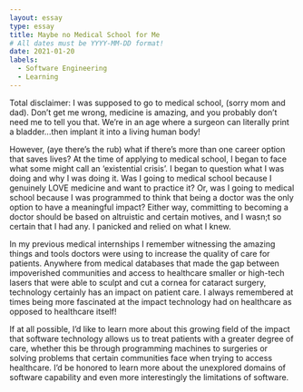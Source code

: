 ```yaml
---
layout: essay
type: essay
title: Maybe no Medical School for Me
# All dates must be YYYY-MM-DD format!
date: 2021-01-20
labels:
  - Software Engineering
  - Learning
---
```

Total disclaimer: I was supposed to go to medical school, (sorry mom and dad). Don’t get me wrong, medicine is amazing, and you probably don’t need me to tell you that. We’re in an age where a surgeon can literally print a bladder...then implant it into a living human body!

However, (aye there’s the rub) what if there’s more than one career option that saves lives? At the time of applying to medical school, I began to face what some might call an ‘existential crisis’. I began to question what I was doing and why I was doing it. Was I going to medical school because I genuinely LOVE medicine and want to practice it? Or, was I going to medical school because I was programmed to think that being a doctor was the only option to have a meaningful impact? Either way, committing to becoming a doctor should be based on altruistic and certain motives, and I wasn;t so certain that I had any. I panicked and relied on what I knew.

In my previous medical internships I remember witnessing the amazing things and tools doctors were using to increase the quality of care for patients. Anywhere from medical databases that made the gap between impoverished communities and access to healthcare smaller or high-tech lasers that were able to sculpt and cut a cornea for cataract surgery, technology certainly has an impact on patient care. I always remembered at times being more fascinated at the impact technology had on healthcare as opposed to healthcare itself!

If at all possible, I’d like to learn more about this growing field of the impact that software technology allows us to treat patients with a greater degree of care, whether this be through programming machines to surgeries or solving problems that certain communities face when trying to access healthcare. I’d be honored to learn more about the unexplored domains of software capability and even more interestingly the limitations of software.

